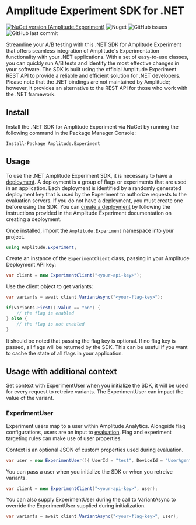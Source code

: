 # Amplitude Experiment SDK for .NET

[![NuGet version (Amplitude.Experiment)](https://img.shields.io/nuget/v/Amplitude.Experiment.svg)](https://www.nuget.org/packages/Amplitude.Experiment)
![Nuget](https://img.shields.io/nuget/dt/Amplitude.Experiment)
![GitHub issues](https://img.shields.io/github/issues/gmreburn/AmplitudeExperimentSDK)
![GitHub last commit](https://img.shields.io/github/last-commit/gmreburn/AmplitudeExperimentSDK)

Streamline your A/B testing with this .NET SDK for Amplitude Experiment that offers seamless integration of Amplitude's
Experimentation functionality with your .NET applications. With a set of easy-to-use classes, you can quickly run A/B
tests and identify the most effective changes in your software. The SDK is built using the official Amplitude Experiment
REST API to provide a reliable and efficient solution for .NET developers. Please note that the .NET bindings are not
maintained by Amplitude; however, it provides an alternative to the REST API for those who work with the .NET framework.

## Install

Install the .NET SDK for Amplitude Experiment via NuGet by running the following command in the Package Manager Console:

```nuget
Install-Package Amplitude.Experiment
```

## Usage

To use the .NET Amplitude Experiment SDK, it is necessary to have a [deployment](https://www.docs.developers.amplitude.com/experiment/general/data-model/#deployments). A deployment is a group of flags or experiments that are used in an application. Each deployment is identified by a randomly generated deployment key that is used by the Experiment to authorize requests to the evaluation servers. If you do not have a deployment, you must create one before using the SDK. You can [create a deployment](https://www.docs.developers.amplitude.com/experiment/guides/getting-started/create-a-deployment/) by following the instructions provided in the Amplitude Experiment documentation on creating a deployment.

Once installed, import the `Amplitude.Experiment` namespace into your project.

```c#
using Amplitude.Experiment;
```

Create an instance of the `ExperimentClient` class, passing in your Amplitude Deployment API key:

```c#
var client = new ExperimentClient("<your-api-key>");
```

Use the client object to get variants:

```c#
var variants = await client.VariantAsync("<your-flag-key>");

if(variants.First().Value == "on") {
    // the flag is enabled
} else {
    // the flag is not enabled
}
```

It should be noted that passing the flag key is optional. If no flag key is passed, all flags will be returned by the SDK. This can be useful if you want to cache the state of all flags in your application.

## Usage with additional context

Set context with ExperimentUser when you initialize the SDK, it will be used for every request to retreive variants. The ExperimentUser can impact the value of the variant.

### ExperimentUser

Experiment users map to a user within Amplitude Analytics. Alongside flag configurations, users are an input to [evaluation](https://www.docs.developers.amplitude.com/experiment/general/evaluation/implementation/). Flag and experiment targeting rules can make use of user properties.

Context is an optional JSON of custom properties used during evaluation.

```c#
var user = new ExperimentUser(){ UserId = "test", DeviceId = "UserAgent 1", context = @"{"plan":"premium"}" }
```

You can pass a user when you initialize the SDK or when you retreive variants.

```c#
var client = new ExperimentClient("<your-api-key>", user);
```

You can also supply ExperimentUser during the call to VariantAsync to override the ExperimentUser supplied during initialization.

```c#
var variants = await client.VariantAsync("<your-flag-key>", user);
```

